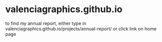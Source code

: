 # valenciagraphics.github.io

to find my annual report, either type in valenciagraphics.github.io/projects/annual-report/
or
click link on home page

